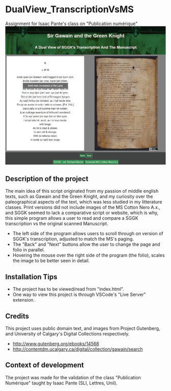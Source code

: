 # DualView_TranscriptionVsMS
Assignment for Isaac Pante's class on "Publication numérique"
![image](DualViewTMS/Screenshot.png)
## Description of the project
The main idea of this script originated from my passion of middle english texts, such as Gawain and the Green Knight, and my curiosity over the paleographical aspects of the text, which was less studied in my litterature classes. Print versions did not include images of the MS Cotton Nero A.x., and SGGK seemed to lack a comparative script or website, which is why, this simple program allows a user to read and compare a SGGK transcription vs the original scanned Manuscript.
* The left side of the program allows users to scroll through on version of SGGK's transcription, adjusted to match the MS's paging.
* The "Back" and "Next" buttons allow the user to change the page and folio in parallel.
* Hovering the mouse over the right side of the program (the folio), scales the image to be better seen in detail.
## Installation Tips
* The project has to be viewed/read from "index.html".
* One way to view this project is through VSCode's "Live Server" extension.
## Credits
This project uses public domain text, and images from Project Gutenberg, and University of Calgary's Digital Collections respectively.
* http://www.gutenberg.org/ebooks/14568
* http://contentdm.ucalgary.ca/digital/collection/gawain/search
## Context of development
The project was made for the validation of the class "Publication Numérique" taught by Isaac Pante (SLI, Lettres, Unil).
